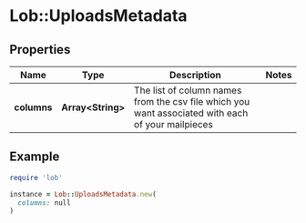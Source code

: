 # Lob::UploadsMetadata

## Properties

| Name | Type | Description | Notes |
| ---- | ---- | ----------- | ----- |
| **columns** | **Array&lt;String&gt;** | The list of column names from the csv file which you want associated with each of your mailpieces |  |

## Example

```ruby
require 'lob'

instance = Lob::UploadsMetadata.new(
  columns: null
)
```

